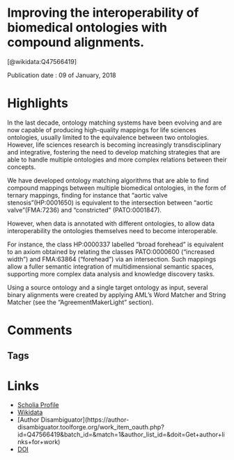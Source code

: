 
Improving the interoperability of biomedical ontologies with compound alignments.
=================================================================================
  
  [@wikidata:Q47566419]  
  
Publication date : 09 of January, 2018  

# Highlights

In the last decade, ontology matching systems have been evolving and are now capable of producing high-quality mappings for life sciences ontologies, usually limited to the equivalence between two ontologies. However, life sciences research is becoming increasingly transdisciplinary and integrative, fostering the need to develop matching strategies that are able to handle multiple ontologies and more complex relations between their concepts.


We have developed ontology matching algorithms that are able to find compound mappings between multiple biomedical ontologies, in the form of ternary mappings, finding for instance that “aortic valve stenosis”(HP:0001650) is equivalent to the intersection between “aortic valve”(FMA:7236) and “constricted” (PATO:0001847). 


However, when data is annotated with different ontologies, to allow data interoperability the ontologies themselves need to become interoperable. 

For instance, the class HP:0000337 labelled “broad forehead” is equivalent to an axiom obtained by relating the classes PATO:0000600 (“increased width”) and FMA:63864 (“forehead”) via an intersection. Such mappings allow a fuller semantic integration of multidimensional semantic spaces, supporting more complex data analysis and knowledge discovery tasks.

Using a source ontology and a single target ontology as input, several binary alignments were created by applying AML’s Word Matcher and String Matcher (see the “AgreementMakerLight” section). 



# Comments

## Tags

# Links
  
 * [Scholia Profile](https://scholia.toolforge.org/work/Q47566419)  
 * [Wikidata](https://www.wikidata.org/wiki/Q47566419)  
 * [Author Disambiguator](https://author-
disambiguator.toolforge.org/work_item_oauth.php?id=Q47566419&batch_id=&match=1&author_list_id=&doit=Get+author+links+for+work)  
 * [DOI](https://doi.org/10.1186/S13326-017-0171-8)  
